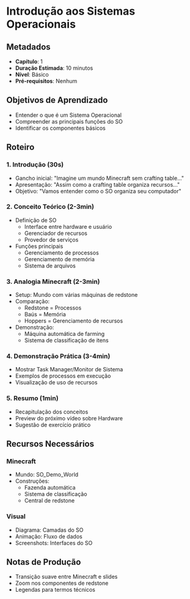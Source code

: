 # Introdução aos Sistemas Operacionais

## Metadados
- **Capítulo**: 1
- **Duração Estimada**: 10 minutos
- **Nível**: Básico
- **Pré-requisitos**: Nenhum

## Objetivos de Aprendizado
- Entender o que é um Sistema Operacional
- Compreender as principais funções do SO
- Identificar os componentes básicos

## Roteiro

### 1. Introdução (30s)
- Gancho inicial: "Imagine um mundo Minecraft sem crafting table..."
- Apresentação: "Assim como a crafting table organiza recursos..."
- Objetivo: "Vamos entender como o SO organiza seu computador"

### 2. Conceito Teórico (2-3min)
- Definição de SO
  - Interface entre hardware e usuário
  - Gerenciador de recursos
  - Provedor de serviços
- Funções principais
  - Gerenciamento de processos
  - Gerenciamento de memória
  - Sistema de arquivos

### 3. Analogia Minecraft (2-3min)
- Setup: Mundo com várias máquinas de redstone
- Comparação:
  - Redstone = Processos
  - Baús = Memória
  - Hoppers = Gerenciamento de recursos
- Demonstração:
  - Máquina automática de farming
  - Sistema de classificação de itens

### 4. Demonstração Prática (3-4min)
- Mostrar Task Manager/Monitor de Sistema
- Exemplos de processos em execução
- Visualização de uso de recursos

### 5. Resumo (1min)
- Recapitulação dos conceitos
- Preview do próximo vídeo sobre Hardware
- Sugestão de exercício prático

## Recursos Necessários

### Minecraft
- Mundo: SO_Demo_World
- Construções:
  - Fazenda automática
  - Sistema de classificação
  - Central de redstone

### Visual
- Diagrama: Camadas do SO
- Animação: Fluxo de dados
- Screenshots: Interfaces do SO

## Notas de Produção
- Transição suave entre Minecraft e slides
- Zoom nos componentes de redstone
- Legendas para termos técnicos